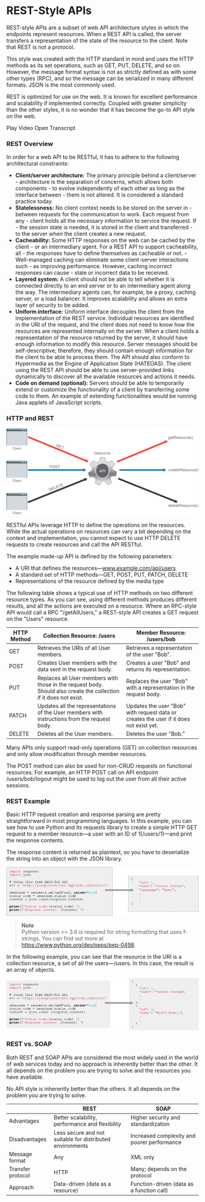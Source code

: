 
# REST-Style APIs

REST-style APIs are a subset of web API architecture styles in which the endpoints represent resources. When a REST API is called, the server transfers a representation of the state of the resource to the client. Note that REST is not a protocol.

This style was created with the HTTP standard in mind and uses the HTTP methods as its set operations, such as GET, PUT, DELETE, and so on. However, the message format syntax is not as strictly defined as with some other types (RPC), and so the message can be serialized in many different formats. JSON is the most commonly used.

REST is optimized for use on the web. It is known for excellent performance and scalability if implemented correctly. Coupled with greater simplicity than the other styles, it is no wonder that it has become the go-to API style on the web.

Play Video
Open Transcript

### REST Overview

In order for a web API to be RESTful, it has to adhere to the following architectural constraints:

 - **Client/server architecture:** The primary principle behind a client/server  - architecture is the separation of concerns, which allows both components  - to evolve independently of each other as long as the interface between  - them is not altered. It is considered a standard practice today.
 - **Statelessness:** No client context needs to be stored on the server in  - between requests for the communication to work. Each request from any  - client holds all the necessary information to service the request. If  - the session state is needed, it is stored in the client and transferred  - to the server when the client creates a new request.
 - **Cacheability:** Some HTTP responses on the web can be cached by the client  - or an intermediary agent. For a REST API to support cacheability, all  - the responses have to define themselves as cacheable or not.  - Well-managed caching can eliminate some client-server interactions such  - as improving performance. However, caching incorrect responses can cause  - stale or incorrect data to be received.
 - **Layered system:** A client should not be able to tell whether it is connected directly to an end server or to an intermediary agent along the way. The intermediary agents can, for example, be a proxy, caching server, or a load balancer. It improves scalability and allows an extra layer of security to be added.
 - **Uniform interface:** Uniform interface decouples the client from the implementation of the REST service. Individual resources are identified in the URI of the request, and the client does not need to know how the resources are represented internally on the server. When a client holds a representation of the resource returned by the server, it should have enough information to modify this resource. Server messages should be self-descriptive; therefore, they should contain enough information for the client to be able to process them. The API should also conform to Hypermedia as the Engine of Application State (HATEOAS). The client using the REST API should be able to use server-provided links dynamically to discover all the available resources and actions it needs.
 - **Code on demand (optional):** Servers should be able to temporarily extend or customize the functionality of a client by transferring some code to them. An example of extending functionalities would be running Java applets of JavaScript scripts.

### HTTP and REST

![alt text](/DevNet/DEVASC/Images/image-30.png)

RESTful APIs leverage HTTP to define the operations on the resources. While the actual operations on resources can vary a bit depending on the context and implementation, you cannot expect to use HTTP DELETE requests to create resources and call the API RESTful.

The example made-up API is defined by the following parameters:

- A URI that defines the resources—www.example.com/api/users
- A standard set of HTTP methods—GET, POST, PUT, PATCH, DELETE
- Representations of the resource defined by the media type

The following table shows a typical use of HTTP methods on two different resource types. As you can see, using different methods produces different results, and all the actions are executed on a resource. Where an RPC-style API would call a RPC "/getAllUsers," a REST-style API creates a GET request on the "Users" resource.

HTTP Method |  Collection Resource: /users | Member Resource: /users/bob
| - | - | - |
GET | Retrieves the URIs of all User members. | Retrieves a representation of the user "Bob".
POST | Creates User members with the data sent in the request body. |  Creates a user "Bob" and returns its representation.
PUT | Replaces all User members with those in the request body. Should also create the collection if it does not exist. | Replaces the user "Bob" with a representation in the request body.
PATCH | Updates all the representations of the User members with instructions from the request body. | Updates the user "Bob" with request data or creates the user if it does not exist yet.
DELETE | Deletes all the User members. | Deletes the user "Bob."

Many APIs only support read-only operations (GET) on collection resources and only allow modification through member resources.

The POST method can also be used for non-CRUD requests on functional resources. For example, an HTTP POST call on API endpoint /users/bob/logout might be used to log out the user from all their active sessions.

### REST Example

Basic HTTP request creation and response parsing are pretty straightforward in most programming languages. In this example, you can see how to use Python and its requests library to create a simple HTTP GET request to a member resource—a user with an ID of 1(/users/1)—and print the response contents.

The response content is returned as plaintext, so you have to deserialize the string into an object with the JSON library.

![alt text](/DevNet/DEVASC/Images/image-31.png)

> **Note** \
Python version >= 3.6 is required for string formatting that uses f-strings. You can find out more at https://www.python.org/dev/peps/pep-0498.

In the following example, you can see that the resource in the URI is a collection resource, a set of all the users—/users. In this case, the result is an array of objects.

![alt text](/DevNet/DEVASC/Images/image-32.png)

### REST vs. SOAP

Both REST and SOAP APIs are considered the most widely used in the world of web services today and no approach is inherently better than the other. It all depends on the problem you are trying to solve and the resources you have available.

No API style is inherently better than the others. It all depends on the problem you are trying to solve.

| | REST | SOAP |
| - | - | - |
Advantages | Better scalability, performance and flexibility | Higher security and standardization
Disadvantages | Less secure and not suitable for distributed environments | Increased complexity and poorer performance
Message format| Any | XML only
Transfer protocol | HTTP | Many; depends on the protocol
Approach | Data-driven (data as a resource) | Function-driven (data as a function call)
